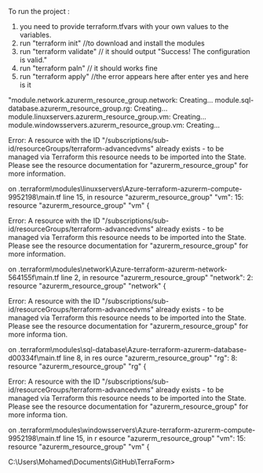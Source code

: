 To run the project :
1. you need to provide terraform.tfvars with your own values to the variables.
2. run "terraform init" //to download and install the modules
3. run "terraform validate" // it should output "Success! The configuration is valid."
4. run "terraform paln" // it should works fine
5. run "terraform apply" //the error appears here after enter yes and here is it

"module.network.azurerm_resource_group.network: Creating...
module.sql-database.azurerm_resource_group.rg: Creating...
module.linuxservers.azurerm_resource_group.vm: Creating...
module.windowsservers.azurerm_resource_group.vm: Creating...

Error: A resource with the ID "/subscriptions/sub-id/resourceGroups/terraform-advancedvms" already exists - to be managed via Terraform this resource needs to be imported into the State. Please see the resource documentation for "azurerm_resource_group" for more information.

on .terraform\modules\linuxservers\Azure-terraform-azurerm-compute-9952198\main.tf line 15, in resource "azurerm_resource_group" "vm":
  15: resource "azurerm_resource_group" "vm" {



Error: A resource with the ID "/subscriptions/sub-id/resourceGroups/terraform-advancedvms" already exists - to be managed via Terraform this resource needs to be imported into the State. Please see the resource documentation for "azurerm_resource_group" for more information.

  on .terraform\modules\network\Azure-terraform-azurerm-network-564155f\main.tf line 2, in resource
"azurerm_resource_group" "network":
   2: resource "azurerm_resource_group" "network" {



Error: A resource with the ID "/subscriptions/sub-id/resourceGroups/terraform-advancedvms" already exists - to be managed via Terraform this resource needs to be imported
 into the State. Please see the resource documentation for "azurerm_resource_group" for more informa
tion.

  on .terraform\modules\sql-database\Azure-terraform-azurerm-database-d00334f\main.tf line 8, in res
ource "azurerm_resource_group" "rg":
   8: resource "azurerm_resource_group" "rg" {



Error: A resource with the ID "/subscriptions/sub-id/resourceGroups/terraform-advancedvms" already exists - to be managed via Terraform this resource needs to be imported
 into the State. Please see the resource documentation for "azurerm_resource_group" for more informa
tion.

  on .terraform\modules\windowsservers\Azure-terraform-azurerm-compute-9952198\main.tf line 15, in r
esource "azurerm_resource_group" "vm":
  15: resource "azurerm_resource_group" "vm" {



C:\Users\Mohamed\Documents\GitHub\TerraForm>
